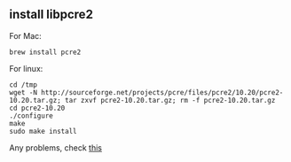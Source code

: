 ## install libpcre2

For Mac:
```
brew install pcre2
```

For linux:
```
cd /tmp
wget -N http://sourceforge.net/projects/pcre/files/pcre2/10.20/pcre2-10.20.tar.gz; tar zxvf pcre2-10.20.tar.gz; rm -f pcre2-10.20.tar.gz
cd pcre2-10.20
./configure
make
sudo make install
```
Any problems, check [this](http://www.pcre.org/)
